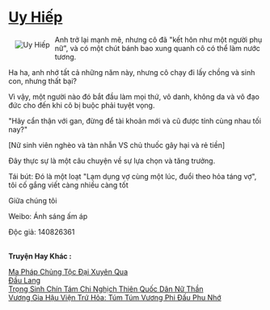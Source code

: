 <a href="https://truyentiki.com/uy-hiep.31593/" title="Uy Hiếp"><h1>Uy Hiếp</h1></a><div style="display:table"><img align="right" style="float: left; padding: 10px;" src="https://truyentiki.com/a/img/str/src/31593.jpg" alt="Uy Hiếp">Anh trở lại mạnh mẽ, nhưng cô đã "kết hôn như một người phụ nữ", và có một chút bánh bao xung quanh cô có thể làm nước tương. <p></p> Ha ha, anh nhớ tất cả những năm này, nhưng cô chạy đi lấy chồng và sinh con, nhưng thất bại? <p></p> Vì vậy, một người nào đó bắt đầu làm mọi thứ, vô danh, không da và vô đạo đức cho đến khi cô bị buộc phải tuyệt vọng. <p></p> "Hãy cẩn thận với gan, đừng để tài khoản mới và cũ được tính cùng nhau tối nay?" <p></p> [Nữ sinh viên nghèo và tàn nhẫn VS chủ thuốc gây hại và rẻ tiền] <p></p> Đây thực sự là một câu chuyện về sự lựa chọn và tăng trưởng. <p></p> Tái bút: Đó là một loạt "Lạm dụng vợ cùng một lúc, đuổi theo hỏa táng vợ", tôi cố gắng viết càng nhiều càng tốt <p></p> Giữa chúng tôi <p></p> Weibo: Ánh sáng ấm áp <p></p> Độc giả: 140826361</div><p><br><b>Truyện Hay Khác :</b></p><a href="https://truyentiki.com/ma-phap-chung-toc-dai-xuyen-qua.31592/" alt="Ma Pháp Chủng Tộc Đại Xuyên Qua">Ma Pháp Chủng Tộc Đại Xuyên Qua</a><br/><a href="https://wikitruyen.wordpress.com/2020/06/23/dau-lang/" alt="Đầu Lang">Đầu Lang</a><br/><a href="https://github.com/nownovels/truyenhay/tree/master/truyenhay/30478/README.md" alt="Trọng Sinh Chín Tám Chi Nghịch Thiên Quốc Dân Nữ Thần">Trọng Sinh Chín Tám Chi Nghịch Thiên Quốc Dân Nữ Thần</a><br/><a href="https://github.com/nownovels/truyenhay/tree/master/truyenhay/30697/README.md" alt="Vương Gia Hậu Viện Trứ Hỏa: Túm Túm Vương Phi Đấu Phu Nhớ">Vương Gia Hậu Viện Trứ Hỏa: Túm Túm Vương Phi Đấu Phu Nhớ</a><br/>